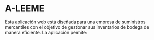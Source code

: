 # A-LEEME
Esta aplicación web está diseñada para una empresa de suministros mercantiles con el objetivo de gestionar sus inventarios de bodega de manera eficiente. La aplicación permite:
